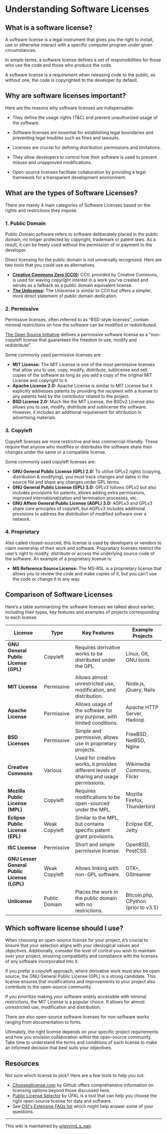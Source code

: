 # Understanding Software Licenses

## What is a software license?
A software license is a legal instrument that gives you the right to install, use or otherwise interact with a specific computer program under given circumstances. 

In simple terms, a software license defines a set of responsibilities for those who use the code and those who produce the code.

A software license is a requirement when releasing code to the public, as without one, the code is copyrighted to the developer by default.

## Why are software licenses important?
Here are the reasons why software licenses are indispensable:

- They define the usage rights (T&C) and prevent unauthorized usage of the software.

- Software licenses are essential for establishing legal boundaries and preventing legal troubles such as fines and lawsuits.

- Licenses are crucial for defining distribution permissions and limitations.

- They allow developers to control how their software is used to prevent misuse and unapproved modifications.

- Open-source licenses facilitate collaboration by providing a legal framework for a transparent development environment. 

## What are the types of Software Licenses? 
There are mainly 4 main categories of Software Licenses based on the rights and restrictions they impose.

### 1. Public Domain
Public Domain software refers to software deliberately placed in the public domain, no longer protected by copyright, trademark or patent laws. As a result, it can be freely used without the permission of or payment to the developer. 

Direct licensing for the public domain is not universally recognized. Here are two tools that you could use as alternatives.  

- **[Creative Commons Zero (CC0)](https://creativecommons.org/public-domain/cc0/):** CC0, provided by Creative Commons, is used for waving copyright interest in a work you've created and serves as a fallback as a public domain equivalent license.
- **[The Unlicense](https://unlicense.org/):** The Unlicense is similar to CC0 but offers a simpler, more direct statement of public domain dedication. 

### 2. Permissive 
Permissive licenses, often referred to as “BSD-style licenses”, contain minimal restrictions on how the software can be modified or redistributed. 

[The Open Source Initiative](https://opensource.org/) defines a permissive software license as a “non-copyleft license that guarantees the freedom to use, modify and redistribute”. 

Some commonly used permissive licenses are:

- **MIT License:** The MIT License is one of the most permissive licenses that allow you to use, copy, modify, distribute, sublicense and sell copies of the software as long as you add a copy of the original MIT License and copyright to it. 
- **Apache License 2.0:** Apache License is similar to MIT License but it explicitly addresses patents by providing the recipient with a license to any patents held by the contributor related to the project.
- **BSD License 2.0:** Much like the MIT License, the BSDv2 License also allows you to use, modify, distribute and sublicense the software. However, it includes an additional requirement for attribution in advertising materials.


### 3. Copyleft
Copyleft licenses are more restrictive and less commercial-friendly. 
These require that anyone who modifies or distributes the software share their changes under the same or a compatible license.

Some commonly used copyleft licenses are:

- **GNU General Public License (GPL) 2.0:** To utilise GPLv2 rights (copying, distribution & modifying), you must track changes and dates in the source file and share any changes under GPL terms.
- **GNU General Public License (GPL) 3.0:** GPLv3 follows GPLv2 but also includes provisions for patents, allows adding extra permissions, improved internationalization and termination processes, etc.
- **GNU Affero General Public License (AGPL) 3.0:** AGPLv3 and GPLv3 share core principles of copyleft, but AGPLv3 includes additional provisions to address the distribution of modified software over a network.   

### 4. Proprietary
Also called closed-sourced, this license is used by developers or vendors to claim ownership of their work and software. Proprietary licenses restrict the user’s right to modify, distribute or access the underlying source code of the software.
An example of a proprietary license is:

- **MS Reference Source License:** The MS-RSL is a proprietary license that allows you to review the code and make copies of it, but you can’t use the code or change it in any way. 

## Comparison of Software Licenses
Here’s a table summarizing the software licenses we talked about earlier, including their types, key features and examples of projects corresponding to each license.

| License                  | Type                | Key Features                                               | Example Projects                 |
|--------------------------|---------------------|------------------------------------------------------------|----------------------------------|
| **GNU General Public License (GPL)**    | Copyleft           |  Requires derivative works to be distributed under the GPL. | Linux, Git, GNU tools            |
| **MIT License**           | Permissive         |  Allows almost unrestricted use, modification, and distribution. | Node.js, jQuery, Rails           |
| **Apache License**        | Permissive         |  Allows usage of the software for any purpose, with limited conditions. | Apache HTTP Server, Hadoop       |
| **BSD Licenses**          | Permissive         |  Simple and permissive, allows use in proprietary projects.  | FreeBSD, NetBSD, Nginx            |
| **Creative Commons**      | Various            |  Used for creative works, it provides different levels of sharing and usage permissions. | Wikimedia Commons, Flickr        |
| **Mozilla Public License (MPL)**        | Copyleft           |  Requires modifications to be open-sourced under the MPL.    | Mozilla Firefox, Thunderbird    |
| **Eclipse Public License (EPL)**        | Weak Copyleft      |  Similar to the MPL, but contains specific patent grant provisions. | Eclipse IDE, Jetty               |
| **ISC License**           | Permissive         |  Short and simple permissive license.                        | OpenBSD, PostCSS                 |
| **GNU Lesser General Public License (LGPL)** | Weak Copyleft  |  Allows linking with non-GPL software.                     | GTK+, GStreamer                  |
| **Unlicense**             | Public Domain      |  Places the work in the public domain with no restrictions.  | Bitcoin.php, CPython (prior to v3.5) |

## Which software license should I use? 

When choosing an open-source license for your project, it’s crucial to ensure that your selection aligns with your ideological values and objectives. Additionally, consider the level of control you wish to maintain over your project, ensuring compatibility and compliance with the licenses of any software incorporated into it.

If you prefer a copyleft approach, where derivative work must also be open source, the GNU General Public License (GPL) is a strong candidate. This license ensures that modifications and improvements to your project also contribute to the open-source community. 

If you prioritize making your software widely accessible with minimal restrictions, the MIT License is a popular choice. It allows for almost unrestricted use, modification and distribution.

There are also open-source software licenses for non-software works ranging from documentation to fonts.

Ultimately, the right license depends on your specific project requirements and how you envision collaboration within the open-source community. Take time to understand the terms and conditions of each license to make an informed decision that best suits your objectives.


## Resources
Not sure which license to pick? Here are a few tools to help you out.

- [Choosealicense.com](https://choosealicense.com/) by Github offers comprehensive information on licensing options beyond those discussed here. 
- [Public License Selector](https://ufal.github.io/public-license-selector/) by ÚFAL is a tool that can help you choose the right open-source license for data and software.
- See [OSI's Extensive FAQs list](https://opensource.org/faq/) which might help answer some of your questions.
---

This wiki is maintained by [u/govind_s_nair](https://www.reddit.com/user/govind_s_nair).
